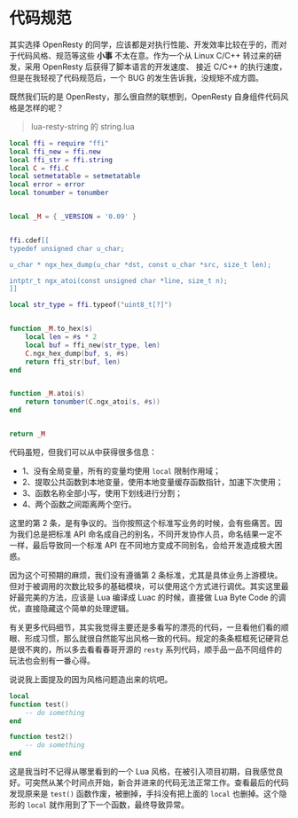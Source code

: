 # 代码规范

其实选择 OpenResty 的同学，应该都是对执行性能、开发效率比较在乎的，而对于代码风格、规范等这些 **小事** 不太在意。作为一个从 Linux C/C++ 转过来的研发，采用 OpenResty 后获得了脚本语言的开发速度、 接近 C/C++ 的执行速度，但是在我轻视了代码规范后，一个 BUG 的发生告诉我，没规矩不成方圆。

既然我们玩的是 OpenResty，那么很自然的联想到，OpenResty 自身组件代码风格是怎样的呢？

> lua-resty-string 的 string.lua

```lua
local ffi = require "ffi"
local ffi_new = ffi.new
local ffi_str = ffi.string
local C = ffi.C
local setmetatable = setmetatable
local error = error
local tonumber = tonumber


local _M = { _VERSION = '0.09' }


ffi.cdef[[
typedef unsigned char u_char;

u_char * ngx_hex_dump(u_char *dst, const u_char *src, size_t len);

intptr_t ngx_atoi(const unsigned char *line, size_t n);
]]

local str_type = ffi.typeof("uint8_t[?]")


function _M.to_hex(s)
    local len = #s * 2
    local buf = ffi_new(str_type, len)
    C.ngx_hex_dump(buf, s, #s)
    return ffi_str(buf, len)
end


function _M.atoi(s)
    return tonumber(C.ngx_atoi(s, #s))
end


return _M
```

代码虽短，但我们可以从中获得很多信息：

- 1、没有全局变量，所有的变量均使用 `local` 限制作用域；
- 2、提取公共函数到本地变量，使用本地变量缓存函数指针，加速下次使用；
- 3、函数名称全部小写，使用下划线进行分割；
- 4、两个函数之间距离两个空行。

这里的第 2 条，是有争议的。当你按照这个标准写业务的时候，会有些痛苦。因为我们总是把标准 API 命名成自己的别名，不同开发协作人员，命名结果一定不一样，最后导致同一个标准 API 在不同地方变成不同别名，会给开发造成极大困惑。

因为这个可预期的麻烦，我们没有遵循第 2 条标准，尤其是具体业务上游模块。但对于被调用的次数比较多的基础模块，可以使用这个方式进行调优。其实这里最好最完美的方法，应该是 Lua 编译成 Luac 的时候，直接做 Lua Byte Code 的调优，直接隐藏这个简单的处理逻辑。

有关更多代码细节，其实我觉得主要还是多看写的漂亮的代码，一旦看他们看的顺眼、形成习惯，那么就很自然能写出风格一致的代码。规定的条条框框死记硬背总是很不爽的，所以多去看看春哥开源的 `resty` 系列代码，顺手品一品不同组件的玩法也会别有一番心得。

说说我上面提及的因为风格问题造出来的坑吧。

```lua
local
function test()
    -- do something
end

function test2()
    -- do something
end
```

这是我当时不记得从哪里看到的一个 Lua 风格，在被引入项目初期，自我感觉良好。可突然从某个时间点开始，新合并进来的代码无法正常工作。查看最后的代码发现原来是 `test()` 函数作废，被删掉，手抖没有把上面的 `local` 也删掉。这个隐形的 `local` 就作用到了下一个函数，最终导致异常。
